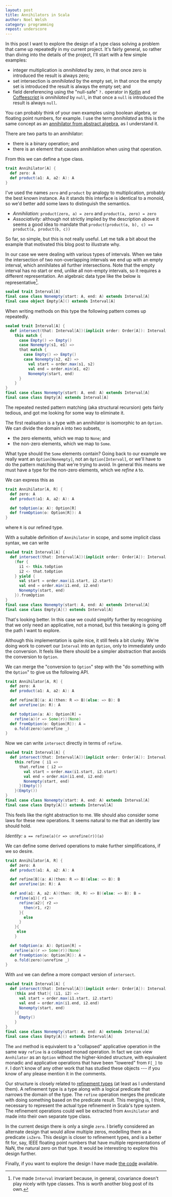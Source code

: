 ```yaml
---
layout: post
title: Annihilators in Scala
author: Noel Welsh
category: programming
repost: underscore
---
```


In this post I want to explore the design of a type class solving a problem that came up repeatedly in my current project. It's fairly general, so rather than diving into the details of the project, I'll start with a few simple examples:

- integer multiplication is *annihilated* by zero, in that once zero is introduced the result is always zero;
- set intersection is *annihilated* by the empty set, in that once the empty set is introduced the result is always the empty set; and
- field dereferencing using the "null-safe" `?.` operator in [Kotlin][kotlin-null-safe] and [Coffeescript][coffeescript-operators] is *annihilated* by `null`, in that once a `null` is introduced the result is always `null`.

<!--more-->

You can probably think of your own examples using boolean algebra, or floating point numbers, for example. I use the term *annihilated* as this is the same concept as an [annihilator from abstract algebra][annihilator], as I understand it. 

There are two parts to an annihilator:

- there is a binary operation; and
- there is an element that causes annihilation when using that operation.

From this we can define a type class.

~~~ scala
trait Annihilator[A] {
  def zero: A
  def product(a1: A, a2: A): A
}
~~~

I've used the names `zero` and `product` by analogy to multiplication, probably the best known instance. As it stands this interface is identical to a monoid, so we'd better add some laws to distinguish the semantics.

- *Annihilation:* `product(zero, a) = zero` and `product(a, zero) = zero`
- *Associativity:* although not strictly implied by the description above it seems a good idea to mandate that `product(product(a, b), c) == product(a, product(b, c))`
 
So far, so simple, but this is not really useful. Let me talk a bit about the example that motivated this blog post to illustrate why.

In our case we were dealing with various types of intervals. When we take the intersection of two non-overlapping intervals we end up with an empty interval, which annihilates all further intersections. Note that the empty interval has no start or end, unlike all non-empty intervals, so it requires a different representation. An algebraic data type like the below is representative[^invariant].

~~~ scala
sealed trait Interval[A]
final case class Nonempty(start: A, end: A) extends Interval[A]
final case object Empty[A]() extends Interval[A]
~~~

When writing methods on this type the following pattern comes up repeatedly.

~~~ scala
sealed trait Interval[A] {
  def intersect(that: Interval[A])(implicit order: Order[A]): Interval[A] =
    this match {
      case Empty() => Empty()
      case Nonempty(s1, e1) =>
      that match {
        case Empty() => Empty()
        case Nonempty(s2, e2) =>
          val start = order.max(s1, s2)
          val end = order.min(e1, e2)
          Nonempty(start, end)
      }
    }
}
final case class Nonempty(start: A, end: A) extends Interval[A]
final case class Empty[A] extends Interval[A]
~~~

The repeated nested pattern matching (aka structural recursion) gets fairly tedious, and got me looking for some way to eliminate it.

The first realisation is a type with an annihilator is isomorphic to an `Option`. We can divide the domain `A` into two subsets,

- the zero elements, which we map to `None`; and
- the non-zero elements, which we map to `Some`.

What type should the `Some` elements contain? Going back to our example we really want an `Option[Nonempty]`, not an `Option[Interval]`, or we'll have to do the pattern matching that we're trying to avoid. In general this means we must have a type for the non-zero elements, which we *refine* `A` to.

We can express this as

~~~ scala
trait Annihilator[A, R] {
  def zero: A
  def product(a1: A, a2: A): A

  def toOption(a: A): Option[R]
  def fromOption(o: Option[R]): A
}
~~~

where `R` is our refined type. 

With a suitable definition of `Annihilator` in scope, and some implicit class syntax, we can write

~~~ scala
sealed trait Interval[A] {
  def intersect(that: Interval[A])(implicit order: Order[A]): Interval[A] =
    (for {
      i1 <- this.toOption
      i2 <- that.toOption
    } yield {
      val start = order.max(i1.start, i2.start)
      val end = order.min(i1.end, i2.end)
      Nonempty(start, end)
    }).fromOption
}
final case class Nonempty(start: A, end: A) extends Interval[A]
final case class Empty[A]() extends Interval[A]
~~~

That's looking better. In this case we could simplify further by recognising that we only need an applicative, not a monad, but this tweaking is going off the path I want to explore.

Although this implementation is quite nice, it still feels a bit clunky. We're doing work to convert our `Interval` into an `Option`, only to immediately undo the conversion. It feels like there should be a simpler abstraction that avoids the conversion to `Option`.

We can merge the "conversion to `Option`" step with the "do something with the `Option`" to give us the following API.

~~~ scala
trait Annihilator[A, R] {
  def zero: A
  def product(a1: A, a2: A): A

  def refine[B](a: A)(then: R => B)(else: => B): B
  def unrefine(in: R): A

  def toOption(a: A): Option[R] =
    refine(a)(r => Some(r))(None)
  def fromOption(o: Option[R]): A =
    o.fold(zero)(unrefine _) 
}
~~~

Now we can write `intersect` directly in terms of `refine`.

~~~ scala
sealed trait Interval[A] {
  def intersect(that: Interval[A])(implicit order: Order[A]): Interval[A] =
    this.refine { i1 =>
      that.refine { i2 =>
        val start = order.max(i1.start, i2.start)
        val end = order.min(i1.end, i2.end)
        Nonempty(start, end)
      }(Empty())
    }(Empty())
}
final case class Nonempty(start: A, end: A) extends Interval[A]
final case class Empty[A]() extends Interval[A]
~~~

This feels like the right abstraction to me. We should also consider some laws for these new operations. It seems natural to me that an identity law should hold.

*Identity:* `a == refine(a)(r => unrefine(r))(a)`

We can define some derived operations to make further simplifications, if we so desire.

~~~ scala
trait Annihilator[A, R] {
  def zero: A
  def product(a1: A, a2: A): A

  def refine[B](a: A)(then: R => B)(else: => B): B
  def unrefine(in: R): A

  def and(a1: A, a2: A)(then: (R, R) => B)(else: => B): B =
    refine(a1){ r1 =>
      refine(a2){ r2 =>
        then(r1, r2)
      }{
        else
      }
    }{
     else
    }

  def toOption(a: A): Option[R] =
    refine(a)(r => Some(r))(None)
  def fromOption(o: Option[R]): A =
    o.fold(zero)(unrefine _) 
}
~~~

With `and` we can define a more compact version of `intersect`.

~~~ scala
sealed trait Interval[A] {
  def intersect(that: Interval[A])(implicit order: Order[A]): Interval[A] =
    (this and that){ (i1, i2) =>
      val start = order.max(i1.start, i2.start)
      val end = order.min(i1.end, i2.end)
      Nonempty(start, end)
    }{
      Empty()
    }
}
final case class Nonempty(start: A, end: A) extends Interval[A]
final case class Empty[A]() extends Interval[A]
~~~

The `and` method is equivalent to a "collapsed" applicative operation in the same way `refine` is a collapsed monad operation. In fact we can view `Annhilator` as an `Option` without the higher-kinded structure, with equivalent monadic and applicative operations that have been "lowered" from `F[_]` to `F`. I don't know of any other work that has studied these objects --- if you know of any please mention it in the comments.

Our structure is closely related to [refinement types][refinement-types] (at least as I understand them). A refinement type is a type along with a logical predicate that narrows the domain of the type. The `refine` operation merges the predicate with doing something based on the predicate result. This merging is, I think, necessary to represent the actual type refinement in Scala's type system. The refinement operations could well be extracted from `Annihilator` and made into their own separate type class.

In the current design there is only a single `zero`. I briefly considered an alternate design that would allow multiple zeros, modelling them as a predicate `isZero`. This design is closer to refinement types, and is a better fit for, say, IEEE floating point numbers that have multiple representations of NaN, the natural zero on that type. It would be interesting to explore this design further.

Finally, if you want to explore the design I have made [the code][code] available.

[^invariant]: I've made `Interval` invariant because, in general, covariance doesn't play nicely with type classes. This is worth another blog post of its own.

[kotlin-null-safe]: http://kotlinlang.org/docs/reference/null-safety.html
[coffeescript-operators]: http://coffeescript.org/#operators
[annihilator]: https://en.wikipedia.org/wiki/Annihilator_(ring_theory)
[refinement-types]: http://goto.ucsd.edu/~rjhala/liquid/haskell/blog/blog/2013/01/01/refinement-types-101.lhs/
[code]: https://github.com/underscoreio/annihilator
